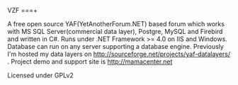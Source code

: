 VZF
===+

A free open source YAF(YetAnotherForum.NET) based forum which works with MS SQL Server(commercial data layer), Postgre, MySQL and Firebird and written in C#. Runs under .NET Framework >= 4.0 on IIS and Windows. Database can run on any server supporting a database engine. Previously I'm hosted my data layers on http://sourceforge.net/projects/yaf-datalayers/ . Project demo and support site is
http://mamacenter.net 

Licensed under GPLv2
